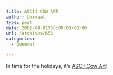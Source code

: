 ```yaml
---
title: ASCII COW ART
author: Unxmaal
type: post
date: 2002-04-01T00:00:00+00:00
url: /archives/658
categories:
  - General

---
```

In time for the holidays, it&#8217;s [ASCII Cow Art][1]!

 [1]: http://www.geekspeakweekly.com/cowbell/